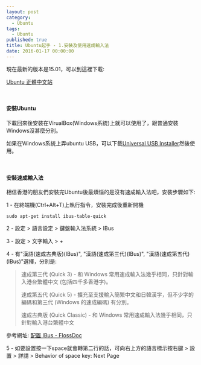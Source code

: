 ```yaml
---
layout: post
category: 
  - Ubuntu
tags: 
  - Ubuntu
published: true
title: Ubuntu起手 - 1.安裝及使用速成輸入法
date: 2016-01-17 00:00:00
---
```


現在最新的版本是15.01，可以到這裡下載:

[Ubuntu 正體中文站](http://www.ubuntu-tw.org/modules/tinyd0/)

<!-- more -->

<br/>

#### 安裝Ubuntu

下載回來後安裝在VirualBox(Windows系統)上就可以使用了，跟普通安裝Windows沒甚麼分別。

如果在Windows系統上弄ubuntu USB，可以下載[Universal USB Installer](http://www.pendrivelinux.com/universal-usb-installer-easy-as-1-2-3/)然後使用。

<br/>

#### 安裝速成輸入法

相信香港的朋友們安裝完Ubuntu後最煩惱的是沒有速成輸入法吧，安裝步驟如下:

1 - 在終端機(Ctrl+Alt+T)上執行指令，安裝完成後重新開機

    sudo apt-get install ibus-table-quick

2 - 設定 > 語言設定 > 鍵盤輸入法系統 > IBus

3 - 設定 > 文字輸入 > +

4 - 有"漢語(速成古典版)(IBus)", "漢語(速成第三代)(IBus)", "漢語(速成第五代)(IBus)"選擇，分別是:

>速成第三代 (Quick 3) - 和 Windows 常用速成輸入法幾乎相同，只針對輸入港台繁體中文 (包括四千多香港字)。
>
>速成第五代 (Quick 5) - 擴充至支援輸入簡繁中文和日韓漢字，但不少字的編碼和第三代 (Windows 的速成編碼) 有分別。
>
>速成古典版 (Quick Classic) - 和 Windows 常用速成輸入法幾乎相同，只針對輸入港台繁體中文

參考網址: [配置 IBus - FlossDoc](http://wiki.linux.org.hk/w/Configure_IBus)

5 - 如要設置按一下space就會轉第二行的話，可向右上方的語言標示按右鍵 > 設置 > 詳請 > Behavior of space key: Next Page
